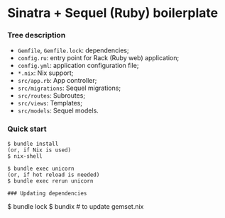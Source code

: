 # Sinatra + Sequel (Ruby) boilerplate

### Tree description

* `Gemfile`, `Gemfile.lock`: dependencies;
* `config.ru`: entry point for Rack (Ruby web) application;
* `config.yml`: application configuration file;
* `*.nix`: Nix support;
* `src/app.rb`: App controller;
* `src/migrations`: Sequel migrations;
* `src/routes`: Subroutes;
* `src/views`: Templates;
* `src/models`: Sequel models.

### Quick start

```
$ bundle install
(or, if Nix is used)
$ nix-shell

$ bundle exec unicorn
(or, if hot reload is needed)
$ bundle exec rerun unicorn

### Updating dependencies

```
$ bundle lock
$ bundix # to update gemset.nix
